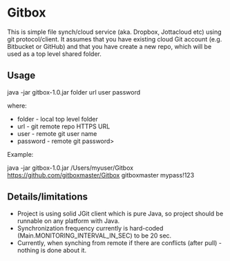Gitbox
=======

This is simple file synch/cloud service (aka. Dropbox, Jottacloud etc) using git protocol/client. 
It assumes that you have existing cloud Git account (e.g. Bitbucket or GitHub) and that you have create a new repo, which will be used as a top level shared folder.  

## Usage

java -jar gitbox-1.0.jar folder url user password

where:
* folder - local top level folder
* url - git remote repo HTTPS URL
* user - remote git user name
* password - remote git password>  

Example:

java -jar gitbox-1.0.jar /Users/myuser/Gitbox https://github.com/gitboxmaster/Gitbox gitboxmaster mypass!123 

## Details/limitations

- Project is using solid JGit client which is pure Java, so project should be runnable on any platform with Java.  
- Synchronization frequency currently is hard-coded (Main.MONITORING_INTERVAL_IN_SEC) to be 20 sec.  
- Currently, when synching from remote if there are conflicts (after pull) - nothing is done about it.  
